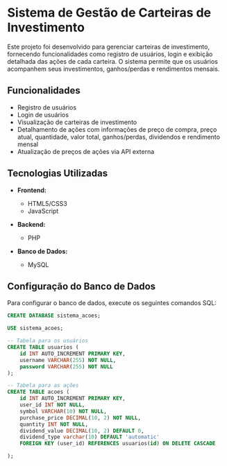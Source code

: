 # Sistema de Gestão de Carteiras de Investimento

Este projeto foi desenvolvido para gerenciar carteiras de investimento, fornecendo funcionalidades como registro de usuários, login e exibição detalhada das ações de cada carteira. O sistema permite que os usuários acompanhem seus investimentos, ganhos/perdas e rendimentos mensais.

## Funcionalidades

- Registro de usuários
- Login de usuários
- Visualização de carteiras de investimento
- Detalhamento de ações com informações de preço de compra, preço atual, quantidade, valor total, ganhos/perdas, dividendos e rendimento mensal
- Atualização de preços de ações via API externa

## Tecnologias Utilizadas

- **Frontend:**
  - HTML5/CSS3
  - JavaScript

- **Backend:**
  - PHP

- **Banco de Dados:**
  - MySQL

## Configuração do Banco de Dados

Para configurar o banco de dados, execute os seguintes comandos SQL:

```sql
CREATE DATABASE sistema_acoes;

USE sistema_acoes;

-- Tabela para os usuários
CREATE TABLE usuarios (
    id INT AUTO_INCREMENT PRIMARY KEY,
    username VARCHAR(255) NOT NULL,
    password VARCHAR(255) NOT NULL
);

-- Tabela para as ações
CREATE TABLE acoes (
    id INT AUTO_INCREMENT PRIMARY KEY,
    user_id INT NOT NULL,
    symbol VARCHAR(10) NOT NULL,
    purchase_price DECIMAL(10, 2) NOT NULL,
    quantity INT NOT NULL,
    dividend_value DECIMAL(10, 2) DEFAULT 0,
    dividend_type varchar(10) DEFAULT 'automatic'
    FOREIGN KEY (user_id) REFERENCES usuarios(id) ON DELETE CASCADE

);
